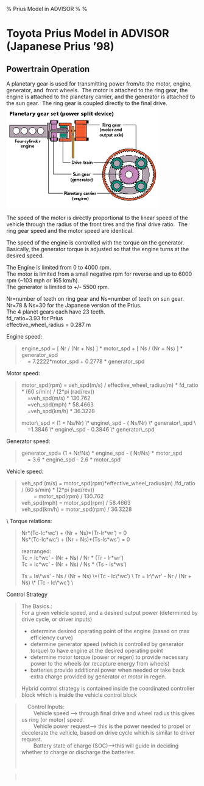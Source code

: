 % Prius Model in ADVISOR
% 
% 

Toyota Prius Model in ADVISOR (Japanese Prius ’98)
==================================================

Powertrain Operation
--------------------

A planetary gear is used for transmitting power from/to the motor,
engine, generator, and  front wheels.  The motor is attached to the ring
gear, the engine is attached to the planetary carrier, and the generator
is attached to the sun gear.  The ring gear is coupled directly to the
final drive. \
![](image9LP.JPG)

The speed of the motor is directly proportional to the linear speed of
the vehicle through the radius of the front tires and the final drive
ratio.  The ring gear speed and the motor speed are identical.

The speed of the engine is controlled with the torque on the generator. 
Basically, the generator torque is adjusted so that the engine turns at
the desired speed.

The Engine is limited from 0 to 4000 rpm. \
The motor is limited from a small negative rpm for reverse and up to
6000 rpm (\~103 mph or 165 km/h). \
The generator is limited to +/- 5500 rpm.

Nr=number of teeth on ring gear and Ns=number of teeth on sun gear. \
Nr=78 & Ns=30 for the Japanese version of the Prius. \
The 4 planet gears each have 23 teeth. \
fd\_ratio=3.93 for Prius \
effective\_wheel\_radius = 0.287 m

<p>
Engine speed:

> engine\_spd = [ Nr / (Nr + Ns) ] \* motor\_spd + [ Ns / (Nr + Ns) ] \*
> generator\_spd \
>     = 7.2222\*motor\_spd + 0.2778 \* generator\_spd

Motor speed:

> motor\_spd(rpm) = veh\_spd(m/s) / effective\_wheel\_radius(m) \*
> fd\_ratio \* (60 s/min) / (2\*pi (rad/rev)) \
>     =veh\_spd(m/s) \* 130.762 \
>     =veh\_spd(mph) \* 58.4663 \
>     =veh\_spd(km/h) \* 36.3228
> <p>
> motor\_spd = (1 + Ns/Nr) \* engine\_spd - ( Ns/Nr) \* generator\_spd \
>     =1.3846 \* engine\_spd - 0.3846 \* generator\_spd

Generator speed:

> generator\_spd= (1 + Nr/Ns) \* engine\_spd - ( Nr/Ns) \* motor\_spd \
>     = 3.6 \* engine\_spd - 2.6 \* motor\_spd

Vehicle speed:

> veh\_spd (m/s) = motor\_spd(rpm)\*effective\_wheel\_radius(m)
> /fd\_ratio / (60 s/min) \* (2\*pi (rad/rev)) \
>         = motor\_spd(rpm) / 130.762 \
> veh\_spd(mph) = motor\_spd(rpm) / 58.4663 \
> veh\_spd(km/h) = motor\_spd(rpm) / 36.3228

<p>
\
Torque relations:

> Nr\*(Tc-Ic\*wc’) + (Nr + Ns)\*(Tr-Ir\*wr’) = 0 \
> Ns\*(Tc-Ic\*wc’) + (Nr + Ns)\*(Ts-Is\*ws’) = 0
>
> rearranged: \
> Tc = Ic\*wc’ - (Nr + Ns) / Nr \* (Tr - Ir\*wr’) \
> Tc = Ic\*wc’ - (Nr + Ns) / Ns \* (Ts - Is\*ws’)
>
> <p>
> Ts = Is\*ws’ - Ns / (Nr + Ns) \*(Tc - Ic\*wc’) \
> Tr = Ir\*wr’ - Nr / (Nr + Ns) \* (Tc - Ic\*wc’) \
>  

Control Strategy

> The Basics.: \
> For a given vehicle speed, and a desired output power (determined by
> drive cycle, or driver inputs)
>
> -   determine desired operating point of the engine (based on max
>     efficiency curve)
> -   determine generator speed (which is controlled by generator
>     torque) to have engine at the desired operating point
> -   determine motor torque (power or regen) to provide necessary power
>     to the wheels (or recapture energy from wheels)
> -   batteries provide additional power when needed or take back extra
>     charge provided by generator or motor in regen.
>
> Hybrid control strategy is contained inside the coordinated controller
> block which is inside the vehicle control block

>     Control Inputs: \
>         Vehicle speed –\> through final drive and wheel radius this
> gives us ring (or motor) speed. \
>         Vehicle power request–\> this is the power needed to propel or
> decelerate the vehicle, based on drive cycle which is similar to
> driver request. \
>         Battery state of charge (SOC)–\>this will guide in deciding
> whether to charge or discharge the batteries. \
>   \
>  

>  
